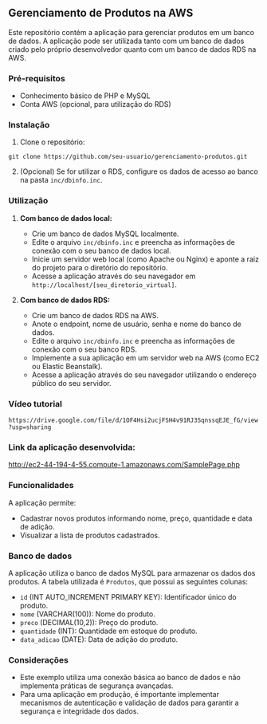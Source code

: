 ## Gerenciamento de Produtos na AWS

Este repositório contém a aplicação para gerenciar produtos em um banco de dados. A aplicação pode ser utilizada tanto com um banco de dados criado pelo próprio desenvolvedor quanto com um banco de dados RDS na AWS.

### Pré-requisitos

* Conhecimento básico de PHP e MySQL
* Conta AWS (opcional, para utilização do RDS)

### Instalação

1. Clone o repositório:

```
git clone https://github.com/seu-usuario/gerenciamento-produtos.git
```

2. (Opcional) Se for utilizar o RDS, configure os dados de acesso ao banco na pasta `inc/dbinfo.inc`.

### Utilização

1. **Com banco de dados local:**

    * Crie um banco de dados MySQL localmente.
    * Edite o arquivo `inc/dbinfo.inc` e preencha as informações de conexão com o seu banco de dados local.
    * Inicie um servidor web local (como Apache ou Nginx) e aponte a raiz do projeto para o diretório do repositório.
    * Acesse a aplicação através do seu navegador em `http://localhost/[seu_diretorio_virtual]`.

2. **Com banco de dados RDS:**

    * Crie um banco de dados RDS na AWS.
    * Anote o endpoint, nome de usuário, senha e nome do banco de dados.
    * Edite o arquivo `inc/dbinfo.inc` e preencha as informações de conexão com o seu banco RDS.
    * Implemente a sua aplicação em um servidor web na AWS (como EC2 ou Elastic Beanstalk).
    * Acesse a aplicação através do seu navegador utilizando o endereço público do seu servidor.

### Vídeo tutorial

`https://drive.google.com/file/d/1OF4Hsi2ucjFSH4v91RJ3SqnssqEJE_fG/view?usp=sharing`

### Link da aplicação desenvolvida:
http://ec2-44-194-4-55.compute-1.amazonaws.com/SamplePage.php

### Funcionalidades

A aplicação permite:

* Cadastrar novos produtos informando nome, preço, quantidade e data de adição.
* Visualizar a lista de produtos cadastrados.

### Banco de dados

A aplicação utiliza o banco de dados MySQL para armazenar os dados dos produtos. A tabela utilizada é `Produtos`, que possui as seguintes colunas:

* `id` (INT AUTO_INCREMENT PRIMARY KEY): Identificador único do produto.
* `nome` (VARCHAR(100)): Nome do produto.
* `preco` (DECIMAL(10,2)): Preço do produto.
* `quantidade` (INT): Quantidade em estoque do produto.
* `data_adicao` (DATE): Data de adição do produto.

### Considerações

* Este exemplo utiliza uma conexão básica ao banco de dados e não implementa práticas de segurança avançadas.
* Para uma aplicação em produção, é importante implementar mecanismos de autenticação e validação de dados para garantir a segurança e integridade dos dados.

